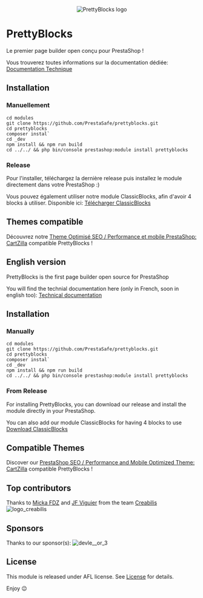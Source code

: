<p align="center">
<img src="https://user-images.githubusercontent.com/4788787/205036810-aa5dcd65-d7d4-4728-9284-1201a6067cb4.png" alt="PrettyBlocks logo">
</p>

# PrettyBlocks
Le premier page builder open conçu pour PrestaShop ! 

Vous trouverez toutes informations sur la documentation dédiée: 
[Documentation Technique](https://prettyblocks.io/)

## Installation
### Manuellement

```
cd modules
git clone https://github.com/PrestaSafe/prettyblocks.git
cd prettyblocks
composer instal`
cd _dev
npm install && npm run build
cd ../../ && php bin/console prestashop:module install prettyblocks
```

### Release
Pour l'installer, téléchargez la dernière release puis installez le module directement dans votre PrestaShop :) 

Vous pouvez également utiliser notre module ClassicBlocks, afin d'avoir 4 blocks à utiliser. Disponible ici: [Télécharger ClassicBlocks](https://github.com/PrestaSafe/classicblocks)

## Themes compatible

Découvrez notre [Theme Optimisé SEO / Performance et mobile PrestaShop: CartZilla](https://www.prestasafe.com/product/theme-prestashop-cartzilla) compatible PrettyBlocks !



## English version

PrettyBlocks is the first page builder open source for PrestaShop

You will find the technial documentation here (only in French, soon in english too): [Technical documentation](https://prettyblocks.io/)

## Installation 
### Manually

```
cd modules
git clone https://github.com/PrestaSafe/prettyblocks.git
cd prettyblocks
composer instal`
cd _dev
npm install && npm run build
cd ../../ && php bin/console prestashop:module install prettyblocks
```

### From Release
For installing PrettyBlocks, you can download our release and install the module directly in your PrestaShop.

You can also add our module ClassicBlocks for having 4 blocks to use [Download ClassicBlocks](https://github.com/PrestaSafe/classicblocks)

## Compatible Themes

Discover our [PrestaShop SEO / Performance and Mobile Optimized Theme: CartZilla](https://www.prestasafe.com/product/theme-prestashop-cartzilla) compatible PrettyBlocks !

## Top contributors 
Thanks to [Micka FDZ](https://github.com/micka-fdz) and [JF Viguier](https://github.com/jf-viguier) from the team [Creabilis](https://www.creabilis.com/)
![logo_creabilis](https://github.com/PrestaSafe/prettyblocks/assets/4788787/bbde201e-f70f-4f78-8794-8bcaba661f57)

## Sponsors
Thanks to our sponsor(s): 
![devle__or_3](https://github.com/PrestaSafe/prettyblocks/assets/4788787/c2ee2b6e-b963-4969-bfd4-133fcdc7f3c2)


## License

This module is released under AFL license.
See [License](/LICENSE.md) for details.

Enjoy 😉
